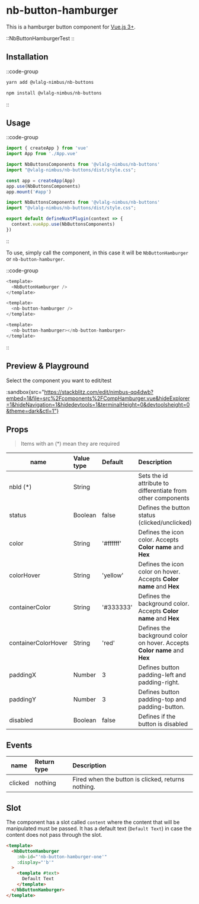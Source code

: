 # nb-button-hamburger

This is a hamburger button component for [Vue.js 3+](https://vuejs.org/).

::NbButtonHamburgerTest
::

## Installation

::code-group
  ```bash [Yarn]
  yarn add @vlalg-nimbus/nb-buttons
  ```
  ```bash [NPM]
  npm install @vlalg-nimbus/nb-buttons
  ```
::

## Usage

::code-group
  ```js [Vue 3]
  import { createApp } from 'vue'
  import App from './App.vue'

  import NbButtonsComponents from '@vlalg-nimbus/nb-buttons'
  import "@vlalg-nimbus/nb-buttons/dist/style.css";

  const app = createApp(App)
  app.use(NbButtonsComponents)
  app.mount('#app')
  ```
  ```js [Nuxt 3]
  import NbButtonsComponents from '@vlalg-nimbus/nb-buttons'
  import "@vlalg-nimbus/nb-buttons/dist/style.css";
  
  export default defineNuxtPlugin(context => {
    context.vueApp.use(NbButtonsComponents)
  })
  ```
::

To use, simply call the component, in this case it will be `NbButtonHamburger` or `nb-button-hamburger`.

::code-group
  ```js [Mode 1]
  <template>
    <NbButtonHamburger />
  </template>
  ```
  ```js [Mode 2]
  <template>
    <nb-button-hamburger />
  </template>
  ```
  ```js [Mode 3]
  <template>
    <nb-button-hamburger></nb-button-hamburger>
  </template>
  ```
::

## Preview & Playground

Select the component you want to edit/test

:sandbox{src="https://stackblitz.com/edit/nimbus-qq4dwb?embed=1&file=src%2Fcomponents%2FCompHamburger.vue&hideExplorer=1&hideNavigation=1&hidedevtools=1&terminalHeight=0&devtoolsheight=0&theme=dark&ctl=1"}

## Props

> Items with an (*) mean they are required

| name    | Value type | Default | Description |
| ------- | :--------- | :------ | :---------------------------- |
| nbId (*)    | String     |        | Sets the id attribute to differentiate from other components |
| status    | Boolean    |  false  | Defines the button status (clicked/unclicked)  |
| color   | String     | '#ffffff'  | Defines the icon color. Accepts **Color name** and **Hex** |
| colorHover   | String     | 'yellow'  | Defines the icon color on hover. Accepts **Color name** and **Hex** |
| containerColor   | String     | '#333333'  | Defines the background color. Accepts **Color name** and **Hex** |
| containerColorHover   | String     | 'red'  | Defines the background color on hover. Accepts **Color name** and **Hex** |
| paddingX    | Number     |  3      | Defines button padding-left and padding-right. |
| paddingY    | Number     |  3    | Defines button padding-top and padding-button. |
| disabled    | Boolean    |  false  | Defines if the button is disabled  |

## Events

| name    | Return type | Description |
| ------- | :--------- | :---------------------------- |
| clicked | nothing | Fired when the button is clicked, returns nothing. |

## Slot

The component has a slot called `content` where the content that will be manipulated must be passed. It has a default text (`Default Text`) in case the content does not pass through the slot.

```html
<template>
  <NbButtonHamburger
    :nb-id="'nb-button-hamburger-one'"
    :display="'b'"
  >
    <template #text>
      Default Text
    </template>
  </NbButtonHamburger>
</template>
```
